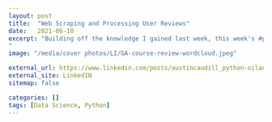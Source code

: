 ```yaml
---
layout: post
title:  "Web Scraping and Processing User Reviews"
date:   2021-06-10
excerpt: "Building off the knowledge I gained last week, this week's #python script processes 158,072 words across 46 pages of user-submitted reviews on General Assembly courses.
"
image: "/media/cover photos/LI/GA-course-review-wordcloud.jpeg"

external_url: https://www.linkedin.com/posts/austincaudill_python-oilandgas-datascience-activity-6808793755949248512-JXn6
external_site: LinkedIN
sitemap: false

categories: []
tags: [Data Science, Python]
---
```

